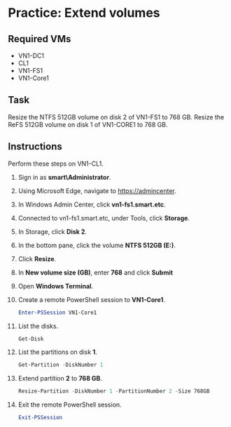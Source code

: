 # Practice: Extend volumes

## Required VMs

* VN1-DC1
* CL1
* VN1-FS1
* VN1-Core1

## Task

Resize the NTFS 512GB volume on disk 2 of VN1-FS1 to 768 GB. Resize the ReFS 512GB volume on disk 1 of VN1-CORE1 to 768 GB.

## Instructions

Perform these steps on VN1-CL1.

1. Sign in as **smart\Administrator**.
1. Using Microsoft Edge, navigate to <https://admincenter>.
1. In Windows Admin Center, click **vn1-fs1.smart.etc**.
1. Connected to vn1-fs1.smart.etc, under Tools, click **Storage**.
1. In Storage, click **Disk 2**.
1. In the bottom pane, click the volume **NTFS 512GB (E:)**.
1. Click **Resize**.
1. In **New volume size (GB)**, enter **768** and click **Submit**
1. Open **Windows Terminal**.
1. Create a remote PowerShell session to **VN1-Core1**.

    ````powershell
    Enter-PSSession VN1-Core1
    ````

1. List the disks.

    ````powershell
    Get-Disk
    ````

1. List the partitions on disk **1**.

    ````powershell
    Get-Partition -DiskNumber 1
    ````

1. Extend partition **2** to **768 GB**.

    ````powershell
    Resize-Partition -DiskNumber 1 -PartitionNumber 2 -Size 768GB
    ````

1. Exit the remote PowerShell session.

    ````powershell
    Exit-PSSession
    ````
